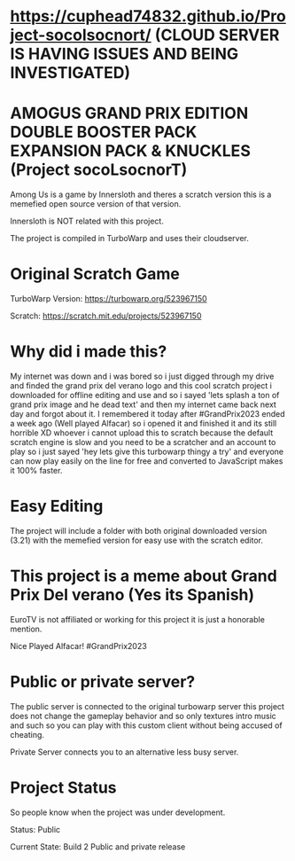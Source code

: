 # https://cuphead74832.github.io/Project-socolsocnort/ (CLOUD SERVER IS HAVING ISSUES AND BEING INVESTIGATED)

# AMOGUS GRAND PRIX EDITION DOUBLE BOOSTER PACK EXPANSION PACK & KNUCKLES (Project socoLsocnorT)
Among Us is a game by Innersloth and theres a scratch version this is a memefied open source version of that version.

Innersloth is NOT related with this project.

The project is compiled in TurboWarp and uses their cloudserver.

# Original Scratch Game
TurboWarp Version: https://turbowarp.org/523967150

Scratch: https://scratch.mit.edu/projects/523967150

# Why did i made this?
My internet was down and i was bored so i just digged through my drive and finded the grand prix del verano logo and this cool scratch project i downloaded for offline editing and use and so i sayed 'lets splash a ton of grand prix image and he dead text' and then my internet came back next day and forgot about it. I remembered it today after #GrandPrix2023 ended a week ago (Well played Alfacar) so i opened it and finished it and its still horrible XD whoever i cannot upload this to scratch because the default scratch engine is slow and you need to be a scratcher and an account to play so i just sayed 'hey lets give this turbowarp thingy a try' and everyone can now play easily on the line for free and converted to JavaScript makes it 100% faster. 

# Easy Editing
The project will include a folder with both original downloaded version (3.21) with the memefied version for easy use with the scratch editor.

# This project is a meme about Grand Prix Del verano (Yes its Spanish)
EuroTV is not affiliated or working for this project it is just a honorable mention.

Nice Played Alfacar! #GrandPrix2023

# Public or private server?

The public server is connected to the original turbowarp server this project does not change the gameplay behavior and so only textures intro music and such so you can play with this custom client without being accused of cheating.

Private Server connects you to an alternative less busy server.

# Project Status
So people know when the project was under development.

Status: Public

Current State: Build 2 Public and private release
